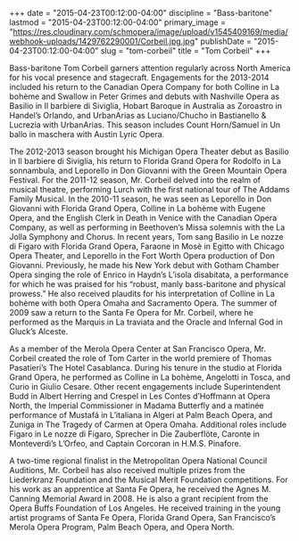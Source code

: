 +++
date = "2015-04-23T00:12:00-04:00"
discipline = "Bass-baritone"
lastmod = "2015-04-23T00:12:00-04:00"
primary_image = "https://res.cloudinary.com/schmopera/image/upload/v1545409169/media/webhook-uploads/1429762290001/Corbeil.jpg.jpg"
publishDate = "2015-04-23T00:12:00-04:00"
slug = "tom-corbeil"
title = "Tom Corbeil"
+++

Bass-baritone Tom Corbeil garners attention regularly across North America for his vocal presence and stagecraft.  Engagements for the 2013-2014 included his return to the Canadian Opera Company for both Colline in La bohème and Swallow in Peter Grimes and debuts with Nashville Opera as Basilio in Il barbiere di Siviglia, Hobart Baroque in Australia as Zoroastro in Handel’s Orlando, and UrbanArias as Luciano/Chucho in Bastianello & Lucrezia with UrbanArias. This season includes Count Horn/Samuel in Un ballo in maschera with Austin Lyric Opera.

The 2012-2013 season brought his Michigan Opera Theater debut as Basilio in Il barbiere di Siviglia, his return to Florida Grand Opera for Rodolfo in La sonnambula, and Leporello in Don Giovanni with the Green Mountain Opera Festival.  For the 2011-12 season, Mr. Corbeil delved into the realm of musical theatre, performing Lurch with the first national tour of The Addams Family Musical.  In the 2010-11 season, he was seen as Leporello in Don Giovanni with Florida Grand Opera, Colline in La bohème with Eugene Opera, and the English Clerk in Death in Venice with the Canadian Opera Company, as well as performing in Beethoven’s Missa solemnis with the La Jolla Symphony and Chorus.  In recent years, Tom sang Basilio in Le nozze di Figaro with Florida Grand Opera, Faraone in Mosè in Egitto with Chicago Opera Theater, and Leporello in the Fort Worth Opera production of Don Giovanni. Previously, he made his New York debut with Gotham Chamber Opera singing the role of Enrico in Haydn’s L’isola disabitata, a performance for which he was praised for his “robust, manly bass-baritone and physical prowess.” He also received plaudits for his interpretation of Colline in La bohème with both Opera Omaha and Sacramento Opera. The summer of 2009 saw a return to the Santa Fe Opera for Mr. Corbeil, where he performed as the Marquis in La traviata and the Oracle and Infernal God in Gluck’s Alceste.

As a member of the Merola Opera Center at San Francisco Opera, Mr. Corbeil created the role of Tom Carter in the world premiere of Thomas Pasatieri’s The Hotel Casablanca.  During his tenure in the studio at Florida Grand Opera, he performed as Colline in La bohème, Angelotti in Tosca, and Curio in Giulio Cesare.  Other recent engagements include Superintendent Budd in Albert Herring and Crespel in Les Contes d’Hoffmann at Opera North, the Imperial Commissioner in Madama Butterfly and a matinée performance of Mustafá in L’italiana in Algeri at Palm Beach Opera, and Zuniga in The Tragedy of Carmen at Opera Omaha.  Additional roles include Figaro in Le nozze di Figaro, Sprecher in Die Zauberflöte, Caronte in Monteverdi’s L’Orfeo, and Captain Corcoran in H.M.S. Pinafore.

A two-time regional finalist in the Metropolitan Opera National Council Auditions, Mr. Corbeil has also received multiple prizes from the Liederkranz Foundation and the Musical Merit Foundation competitions. For his work as an apprentice at Santa Fe Opera, he received the Agnes M. Canning Memorial Award in 2008. He is also a grant recipient from the Opera Buffs Foundation of Los Angeles.  He received training in the young artist programs of Santa Fe Opera, Florida Grand Opera, San Francisco’s Merola Opera Program, Palm Beach Opera, and Opera North.
